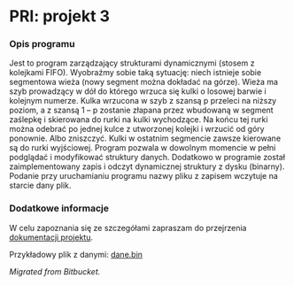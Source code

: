 # PRI: projekt 3

### Opis programu
Jest to program zarządzający strukturami dynamicznymi (stosem z kolejkami FIFO). Wyobraźmy sobie taką sytuację: niech istnieje sobie segmentowa wieża (nowy segment można dokładać na górze). Wieża ma szyb prowadzący w dół do którego wrzuca się kulki o losowej barwie i kolejnym numerze. Kulka wrzucona w szyb z szansą p przeleci na niższy poziom, a z szansą 1 – p zostanie złapana przez wbudowaną w segment zaślepkę i skierowana do rurki na kulki wychodzące. Na końcu tej rurki można odebrać po jednej kulce z utworzonej kolejki i wrzucić od góry ponownie. Albo zniszczyć. Kulki w ostatnim segmencie zawsze kierowane są do rurki wyjściowej. Program pozwala w dowolnym momencie w pełni podglądać i modyfikować struktury danych. Dodatkowo w programie został zaimplementowany zapis i odczyt dynamicznej struktury z dysku (binarny). Podanie przy uruchamianiu programu nazwy pliku z zapisem wczytuje na starcie dany plik.

### Dodatkowe informacje
W celu zapoznania się ze szczegółami zapraszam do przejrzenia [dokumentacji projektu](pri-projekt-3/Dokumentacja.pdf).

Przykładowy plik z danymi: [dane.bin](pri-projekt-3/dane.bin)

*Migrated from Bitbucket.*
